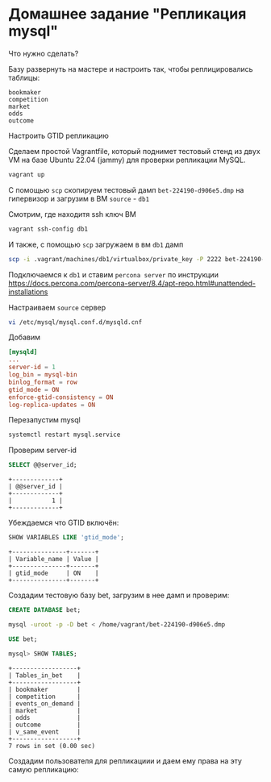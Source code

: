 # Домашнее задание "Репликация mysql"

Что нужно сделать?

Базу развернуть на мастере и настроить так, чтобы реплицировались таблицы:

    bookmaker
    competition
    market
    odds
    outcome

Настроить GTID репликацию

Сделаем простой Vagrantfile, который поднимет тестовый стенд из двух VM на базе Ubuntu 22.04 (jammy) для проверки репликации MySQL.

```sh
vagrant up
```

С помощью `scp` скопируем тестовый дамп `bet-224190-d906e5.dmp` на гипервизор и загрузим в ВМ `source` - `db1`

Смотрим, где находитя ssh ключ ВМ 

```sh
vagrant ssh-config db1
```

И также, с помощью `scp` загружаем в вм `db1` дамп

```sh
scp -i .vagrant/machines/db1/virtualbox/private_key -P 2222 bet-224190-d906e5.dmp vagrant@127.0.0.1:/home/vagrant/
```

Подключаемся к `db1` и ставим `percona server` по инструкции https://docs.percona.com/percona-server/8.4/apt-repo.html#unattended-installations

Настраиваем `source` сервер

```sh
vi /etc/mysql/mysql.conf.d/mysqld.cnf
```

Добавим
```conf
[mysqld]
...
server-id = 1
log_bin = mysql-bin
binlog_format = row
gtid_mode = ON
enforce-gtid-consistency = ON
log-replica-updates = ON
```

Перезапустим mysql
```sh
systemctl restart mysql.service
```

Проверим server-id

```sql
SELECT @@server_id;
```
    +-------------+
    | @@server_id |
    +-------------+
    |           1 |
    +-------------+

Убеждаемся что GTID включён:

```sql
SHOW VARIABLES LIKE 'gtid_mode';
```

    +---------------+-------+
    | Variable_name | Value |
    +---------------+-------+
    | gtid_mode     | ON    |
    +---------------+-------+

Создадим тестовую базу bet, загрузим в нее дамп и проверим:

```sql
CREATE DATABASE bet;
```

```sh
mysql -uroot -p -D bet < /home/vagrant/bet-224190-d906e5.dmp 
```

```sql
USE bet;
```
```sql
mysql> SHOW TABLES;
```

    +------------------+
    | Tables_in_bet    |
    +------------------+
    | bookmaker        |
    | competition      |
    | events_on_demand |
    | market           |
    | odds             |
    | outcome          |
    | v_same_event     |
    +------------------+
    7 rows in set (0.00 sec)

Создадим пользователя для репликациии и даем ему права на эту самую репликацию:

